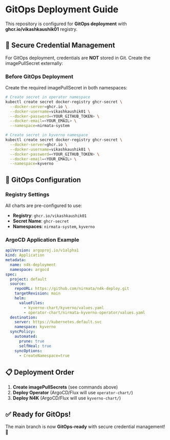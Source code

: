 # GitOps Deployment Guide

This repository is configured for **GitOps deployment** with **ghcr.io/vikashkaushik01** registry.

## 🔐 **Secure Credential Management**

For GitOps deployment, credentials are **NOT** stored in Git. Create the imagePullSecret externally:

### **Before GitOps Deployment**

Create the required imagePullSecret in both namespaces:

```bash
# Create secret in operator namespace
kubectl create secret docker-registry ghcr-secret \
  --docker-server=ghcr.io \
  --docker-username=vikashkaushik01 \
  --docker-password=<YOUR_GITHUB_TOKEN> \
  --docker-email=<YOUR_EMAIL> \
  --namespace=nirmata-system

# Create secret in kyverno namespace  
kubectl create secret docker-registry ghcr-secret \
  --docker-server=ghcr.io \
  --docker-username=vikashkaushik01 \
  --docker-password=<YOUR_GITHUB_TOKEN> \
  --docker-email=<YOUR_EMAIL> \
  --namespace=kyverno
```

## 🚀 **GitOps Configuration**

### **Registry Settings**
All charts are pre-configured to use:
- **Registry**: `ghcr.io/vikashkaushik01`
- **Secret Name**: `ghcr-secret`
- **Namespaces**: `nirmata-system`, `kyverno`

### **ArgoCD Application Example**

```yaml
apiVersion: argoproj.io/v1alpha1
kind: Application
metadata:
  name: n4k-deployment
  namespace: argocd
spec:
  project: default
  source:
    repoURL: https://github.com/nirmata/n4k-deploy.git
    targetRevision: main
    helm:
      valueFiles:
        - kyverno-chart/kyverno/values.yaml
        - operator-chart/nirmata-kyverno-operator/values.yaml
  destination:
    server: https://kubernetes.default.svc
    namespace: kyverno
  syncPolicy:
    automated:
      prune: true
      selfHeal: true
    syncOptions:
      - CreateNamespace=true
```

## 📋 **Deployment Order**

1. **Create imagePullSecrets** (see commands above)
2. **Deploy Operator** (ArgoCD/Flux will use `operator-chart/`)  
3. **Deploy N4K** (ArgoCD/Flux will use `kyverno-chart/`)

## ✅ **Ready for GitOps!**

The main branch is now **GitOps-ready** with secure credential management! 🎉